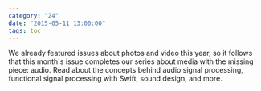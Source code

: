 ```yaml
---
category: "24"
date: "2015-05-11 13:00:00"
tags: toc
---
```


We already featured issues about photos and video this year, so it follows that this month's issue completes our series about media with the missing piece: audio. Read about the concepts behind audio signal processing, functional signal processing with Swift, sound design, and more.
